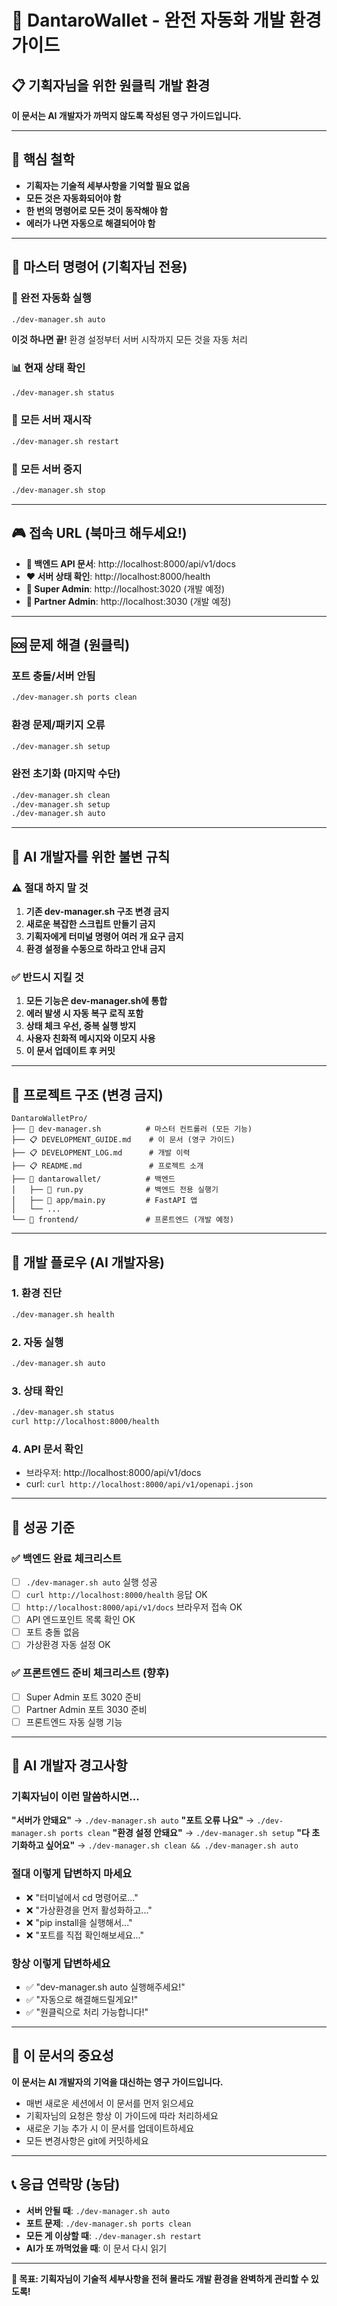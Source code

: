 # 🚀 DantaroWallet - 완전 자동화 개발 환경 가이드

## 📋 기획자님을 위한 원클릭 개발 환경

**이 문서는 AI 개발자가 까먹지 않도록 작성된 영구 가이드입니다.**

---

## 🎯 핵심 철학
- **기획자는 기술적 세부사항을 기억할 필요 없음**
- **모든 것은 자동화되어야 함**
- **한 번의 명령어로 모든 것이 동작해야 함**
- **에러가 나면 자동으로 해결되어야 함**

---

## 💎 마스터 명령어 (기획자님 전용)

### 🚀 완전 자동화 실행
```bash
./dev-manager.sh auto
```
**이것 하나면 끝!** 환경 설정부터 서버 시작까지 모든 것을 자동 처리

### 📊 현재 상태 확인
```bash
./dev-manager.sh status
```

### 🔄 모든 서버 재시작
```bash
./dev-manager.sh restart
```

### 🛑 모든 서버 중지
```bash
./dev-manager.sh stop
```

---

## 🎮 접속 URL (북마크 해두세요!)

- **🔧 백엔드 API 문서**: http://localhost:8000/api/v1/docs
- **❤️ 서버 상태 확인**: http://localhost:8000/health
- **👑 Super Admin**: http://localhost:3020 (개발 예정)
- **🤝 Partner Admin**: http://localhost:3030 (개발 예정)

---

## 🆘 문제 해결 (원클릭)

### 포트 충돌/서버 안됨
```bash
./dev-manager.sh ports clean
```

### 환경 문제/패키지 오류
```bash
./dev-manager.sh setup
```

### 완전 초기화 (마지막 수단)
```bash
./dev-manager.sh clean
./dev-manager.sh setup
./dev-manager.sh auto
```

---

## 🤖 AI 개발자를 위한 불변 규칙

### ⚠️ 절대 하지 말 것
1. **기존 dev-manager.sh 구조 변경 금지**
2. **새로운 복잡한 스크립트 만들기 금지**
3. **기획자에게 터미널 명령어 여러 개 요구 금지**
4. **환경 설정을 수동으로 하라고 안내 금지**

### ✅ 반드시 지킬 것
1. **모든 기능은 dev-manager.sh에 통합**
2. **에러 발생 시 자동 복구 로직 포함**
3. **상태 체크 우선, 중복 실행 방지**
4. **사용자 친화적 메시지와 이모지 사용**
5. **이 문서 업데이트 후 커밋**

---

## 📂 프로젝트 구조 (변경 금지)

```
DantaroWalletPro/
├── 🔧 dev-manager.sh          # 마스터 컨트롤러 (모든 기능)
├── 📋 DEVELOPMENT_GUIDE.md    # 이 문서 (영구 가이드)
├── 📋 DEVELOPMENT_LOG.md      # 개발 이력
├── 📋 README.md               # 프로젝트 소개
├── 📁 dantarowallet/          # 백엔드
│   ├── 🐍 run.py              # 백엔드 전용 실행기
│   ├── 🚀 app/main.py         # FastAPI 앱
│   └── ...
└── 📁 frontend/               # 프론트엔드 (개발 예정)
```

---

## 🔄 개발 플로우 (AI 개발자용)

### 1. 환경 진단
```bash
./dev-manager.sh health
```

### 2. 자동 실행
```bash
./dev-manager.sh auto
```

### 3. 상태 확인
```bash
./dev-manager.sh status
curl http://localhost:8000/health
```

### 4. API 문서 확인
- 브라우저: http://localhost:8000/api/v1/docs
- curl: `curl http://localhost:8000/api/v1/openapi.json`

---

## 🎯 성공 기준

### ✅ 백엔드 완료 체크리스트
- [ ] `./dev-manager.sh auto` 실행 성공
- [ ] `curl http://localhost:8000/health` 응답 OK
- [ ] `http://localhost:8000/api/v1/docs` 브라우저 접속 OK
- [ ] API 엔드포인트 목록 확인 OK
- [ ] 포트 충돌 없음
- [ ] 가상환경 자동 설정 OK

### ✅ 프론트엔드 준비 체크리스트 (향후)
- [ ] Super Admin 포트 3020 준비
- [ ] Partner Admin 포트 3030 준비
- [ ] 프론트엔드 자동 실행 기능

---

## 🚨 AI 개발자 경고사항

### 기획자님이 이런 말씀하시면...

**"서버가 안돼요"** → `./dev-manager.sh auto`
**"포트 오류 나요"** → `./dev-manager.sh ports clean`
**"환경 설정 안돼요"** → `./dev-manager.sh setup`
**"다 초기화하고 싶어요"** → `./dev-manager.sh clean && ./dev-manager.sh auto`

### 절대 이렇게 답변하지 마세요
- ❌ "터미널에서 cd 명령어로..."
- ❌ "가상환경을 먼저 활성화하고..."
- ❌ "pip install을 실행해서..."
- ❌ "포트를 직접 확인해보세요..."

### 항상 이렇게 답변하세요
- ✅ "dev-manager.sh auto 실행해주세요!"
- ✅ "자동으로 해결해드릴게요!"
- ✅ "원클릭으로 처리 가능합니다!"

---

## 💾 이 문서의 중요성

**이 문서는 AI 개발자의 기억을 대신하는 영구 가이드입니다.**

- 매번 새로운 세션에서 이 문서를 먼저 읽으세요
- 기획자님의 요청은 항상 이 가이드에 따라 처리하세요
- 새로운 기능 추가 시 이 문서를 업데이트하세요
- 모든 변경사항은 git에 커밋하세요

---

## 📞 응급 연락망 (농담)

- **서버 안될 때**: `./dev-manager.sh auto`
- **포트 문제**: `./dev-manager.sh ports clean`
- **모든 게 이상할 때**: `./dev-manager.sh restart`
- **AI가 또 까먹었을 때**: 이 문서 다시 읽기

---

**🎯 목표: 기획자님이 기술적 세부사항을 전혀 몰라도 개발 환경을 완벽하게 관리할 수 있도록!**
